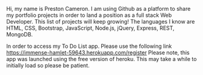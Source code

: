 Hi, my name is Preston Cameron. I am using Github as a platform to share my portfolio projects in order to land a position as a full stack Web Developer. This list of projects will keep growing! 
The languages I know are HTML, CSS, Bootstrap, JavaScript, Node.js, jQuery, Express, REST, MongoDB.


In order to access my To Do List app. Please use the following link https://immense-hamlet-59643.herokuapp.com/register
Please note, this app was launched using the free version of heroku. This may take a while to initially load so please be patient.
